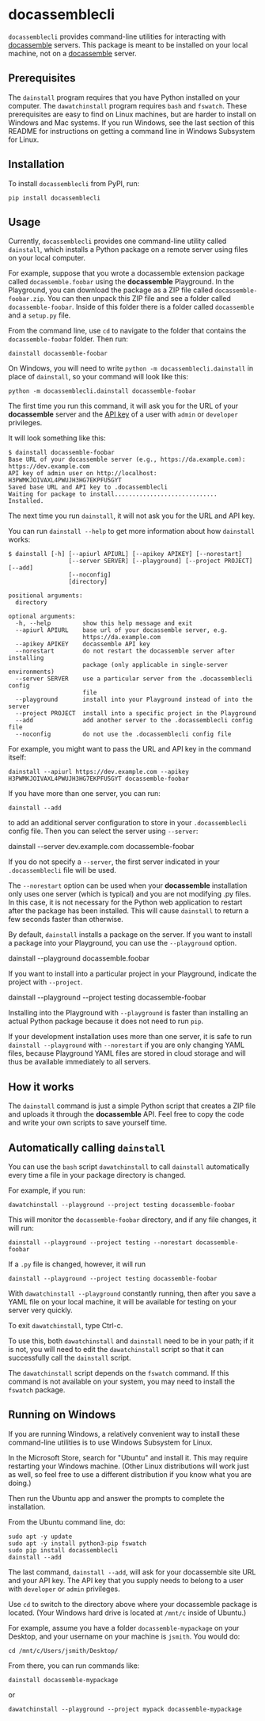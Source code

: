 # docassemblecli

`docassemblecli` provides command-line utilities for interacting with
[docassemble] servers.  This package is meant to be installed on your
local machine, not on a [docassemble] server.

## Prerequisites

The `dainstall` program requires that you have Python installed on
your computer. The `dawatchinstall` program requires `bash` and
`fswatch`. These prerequisites are easy to find on Linux machines, but
are harder to install on Windows and Mac systems. If you run Windows,
see the last section of this README for instructions on getting a
command line in Windows Subsystem for Linux.

## Installation

To install `docassemblecli` from PyPI, run:

    pip install docassemblecli

## Usage

Currently, `docassemblecli` provides one command-line utility called
`dainstall`, which installs a Python package on a remote server using
files on your local computer.

For example, suppose that you wrote a docassemble extension package
called `docassemble.foobar` using the **docassemble** Playground.  In
the Playground, you can download the package as a ZIP file called
`docassemble-foobar.zip`.  You can then unpack this ZIP file and see a
folder called `docassemble-foobar`.  Inside of this folder there is a
folder called `docassemble` and a `setup.py` file.

From the command line, use `cd` to navigate to the folder that
contains the `docassemble-foobar` folder.  Then run:

    dainstall docassemble-foobar

On Windows, you will need to write `python -m
docassemblecli.dainstall` in place of `dainstall`, so your command
will look like this:

    python -m docassemblecli.dainstall docassemble-foobar

The first time you run this command, it will ask you for the URL of
your **docassemble** server and the [API key] of a user with `admin` or
`developer` privileges.

It will look something like this:

    $ dainstall docassemble-foobar
    Base URL of your docassemble server (e.g., https://da.example.com): https://dev.example.com
    API key of admin user on http://localhost: H3PWMKJOIVAXL4PWUJH3HG7EKPFU5GYT
    Saved base URL and API key to .docassemblecli
    Waiting for package to install.............................
    Installed.

The next time you run `dainstall`, it will not ask you for the URL and
API key.

You can run `dainstall --help` to get more information about how
`dainstall` works:

    $ dainstall [-h] [--apiurl APIURL] [--apikey APIKEY] [--norestart]
                     [--server SERVER] [--playground] [--project PROJECT] [--add]
                     [--noconfig]
                     [directory]

    positional arguments:
      directory

    optional arguments:
      -h, --help         show this help message and exit
      --apiurl APIURL    base url of your docassemble server, e.g.
                         https://da.example.com
      --apikey APIKEY    docassemble API key
      --norestart        do not restart the docassemble server after installing
                         package (only applicable in single-server environments)
      --server SERVER    use a particular server from the .docassemblecli config
                         file
      --playground       install into your Playground instead of into the server
      --project PROJECT  install into a specific project in the Playground
      --add              add another server to the .docassemblecli config file
      --noconfig         do not use the .docassemblecli config file

For example, you might want to pass the URL and API key in the command
itself:

    dainstall --apiurl https://dev.example.com --apikey H3PWMKJOIVAXL4PWUJH3HG7EKPFU5GYT docassemble-foobar

If you have more than one server, you can run:

    dainstall --add

to add an additional server configuration to store in your
`.docassemblecli` config file.  Then you can select the server using
`--server`:

   dainstall --server dev.example.com docassemble-foobar

If you do not specify a `--server`, the first server indicated in your
`.docassemblecli` file will be used.

The `--norestart` option can be used when your **docassemble**
installation only uses one server (which is typical) and you are not
modifying .py files.  In this case, it is not necessary for the Python
web application to restart after the package has been installed.  This
will cause `dainstall` to return a few seconds faster than otherwise.

By default, `dainstall` installs a package on the server.  If you want
to install a package into your Playground, you can use the
`--playground` option.

   dainstall --playground docassemble.foobar

If you want to install into a particular project in your Playground,
indicate the project with `--project`.

   dainstall --playground --project testing docassemble-foobar

Installing into the Playground with `--playground` is faster than
installing an actual Python package because it does not need to run
`pip`.

If your development installation uses more than one server, it is safe
to run `dainstall --playground` with `--norestart` if you are only
changing YAML files, because Playground YAML files are stored in cloud
storage and will thus be available immediately to all servers.

## How it works

The `dainstall` command is just a simple Python script that creates a
ZIP file and uploads it through the **docassemble** API.  Feel free to
copy the code and write your own scripts to save yourself time.

## Automatically calling `dainstall`

You can use the `bash` script `dawatchinstall` to call `dainstall`
automatically every time a file in your package directory is changed.

For example, if you run:

    dawatchinstall --playground --project testing docassemble-foobar

This will monitor the `docassemble-foobar` directory, and if any file
changes, it will run:

    dainstall --playground --project testing --norestart docassemble-foobar

If a `.py` file is changed, however, it will run

    dainstall --playground --project testing docassemble-foobar

With `dawatchinstall --playground` constantly running, then after you
save a YAML file on your local machine, it will be available for
testing on your server very quickly.

To exit `dawatchinstall`, type Ctrl-c.

To use this, both `dawatchinstall` and `dainstall` need to be in your
path; if it is not, you will need to edit the `dawatchinstall` script
so that it can successfully call the `dainstall` script.

The `dawatchinstall` script depends on the `fswatch` command.  If this
command is not available on your system, you may need to install the
`fswatch` package.

## Running on Windows

If you are running Windows, a relatively convenient way to install
these command-line utilities is to use Windows Subsystem for Linux.

In the Microsoft Store, search for "Ubuntu" and install it. This may
require restarting your Windows machine. (Other Linux distributions
will work just as well, so feel free to use a different distribution
if you know what you are doing.)

Then run the Ubuntu app and answer the prompts to complete the
installation.

From the Ubuntu command line, do:

    sudo apt -y update
    sudo apt -y install python3-pip fswatch
    sudo pip install docassemblecli
    dainstall --add

The last command, `dainstall --add`, will ask for your docassemble
site URL and your API key. The API key that you supply needs to belong
to a user with `developer` or `admin` privileges.

Use `cd` to switch to the directory above where your docassemble
package is located. (Your Windows hard drive is located at `/mnt/c`
inside of Ubuntu.)

For example, assume you have a folder `docassemble-mypackage` on your
Desktop, and your username on your machine is `jsmith`. You would do:

    cd /mnt/c/Users/jsmith/Desktop/

From there, you can run commands like:

    dainstall docassemble-mypackage

or

    dawatchinstall --playground --project mypack docassemble-mypackage

[API key]: https://docassemble.org/docs/api.html#manage_api
[docassemble]: https://docassemble.org
